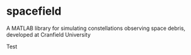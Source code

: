 # spacefield
A MATLAB library for simulating constellations observing space debris, developed at Cranfield University


Test
